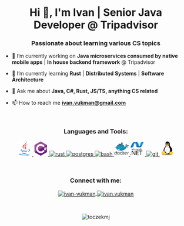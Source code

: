 <h1 align="center">Hi 👋, I'm Ivan | Senior Java Developer @ Tripadvisor</h1>

<h3 align="center">Passionate about learning various CS topics</h3>

- 🔭 I’m currently working on **Java microservices consumed by native mobile apps** | **In house backend framework** @ Tripadvisor

- 🌱 I’m currently learning **Rust** | **Distributed Systems** | **Software Architecture**

- 💬 Ask me about **Java, C#, Rust, JS/TS, anything CS related**

- 📫 How to reach me [**ivan.vukman@gmail.com**](mailto:ivan.vukman@gmail.com)

&nbsp;

<h3 align="center">Languages and Tools:</h3>
<p align="center"> 
  <a href="https://www.java.com" target="_blank" rel="noreferrer"> 
    <img src="https://raw.githubusercontent.com/devicons/devicon/master/icons/java/java-original.svg" alt="java" width="40" height="40"/> 
  </a> 
  <a href="https://www.w3schools.com/cs/" target="_blank" rel="noreferrer"> 
    <img src="https://raw.githubusercontent.com/devicons/devicon/master/icons/csharp/csharp-original.svg" alt="csharp" width="40" height="40"/> 
  </a> 
  <a href="https://www.rust-lang.org/" target="_blank" rel="noreferrer"> 
    <img src="https://w7.pngwing.com/pngs/520/391/png-transparent-rust-system-programming-language-programmer-programming-language-logo-bicycle-part-c-thumbnail.png" alt="rust" width="40" height="40"/> 
  </a> 
  <a href="https://postgresql.org/" target="_blank" rel="noreferrer"> 
    <img src="https://upload.wikimedia.org/wikipedia/commons/thumb/2/29/Postgresql_elephant.svg/1200px-Postgresql_elephant.svg.png" alt="postgres" width="40" height="40"/> 
  </a> 
  <a href="https://www.gnu.org/software/bash/" target="_blank" rel="noreferrer"> 
    <img src="https://www.vectorlogo.zone/logos/gnu_bash/gnu_bash-icon.svg" alt="bash" width="40" height="40"/> 
  </a> 
  <a href="https://www.docker.com/" target="_blank" rel="noreferrer"> 
    <img src="https://raw.githubusercontent.com/devicons/devicon/master/icons/docker/docker-original-wordmark.svg" alt="docker" width="40" height="40"/> 
  </a> 
  <a href="https://dotnet.microsoft.com/" target="_blank" rel="noreferrer"> 
    <img src="https://raw.githubusercontent.com/devicons/devicon/master/icons/dot-net/dot-net-original-wordmark.svg" alt="dotnet" width="40" height="40"/> 
  </a> 
  <a href="https://git-scm.com/" target="_blank" rel="noreferrer"> 
    <img src="https://www.vectorlogo.zone/logos/git-scm/git-scm-icon.svg" alt="git" width="40" height="40"/> 
  </a> 
  <a href="https://www.linux.org/" target="_blank" rel="noreferrer"> 
    <img src="https://raw.githubusercontent.com/devicons/devicon/master/icons/linux/linux-original.svg" alt="linux" width="40" height="40"/> 
  </a> 
</p>

&nbsp;

<h3 align="center">Connect with me:</h3>

<div align="center">
  <a href="https://www.linkedin.com/in/ivan-vukman/">
    <img align="center" src="https://raw.githubusercontent.com/rahuldkjain/github-profile-readme-generator/master/src/images/icons/Social/linked-in-alt.svg" alt="ivan-vukman" height="30" width="40" />
  </a>
  
  <a href="mailto:ivan.vukman@gmail.com">
    <img align="center" src="https://upload.wikimedia.org/wikipedia/commons/thumb/7/7e/Gmail_icon_%282020%29.svg/2560px-Gmail_icon_%282020%29.svg.png" alt="ivan.vukman" height="35" width="45" />
  </a>
</div>

&nbsp;

<div align="center">
    <img align="center" src="https://github-readme-stats.vercel.app/api?username=toczekmj&show_icons=true&theme=dark&locale=en" alt="toczekmj" />
</div>
